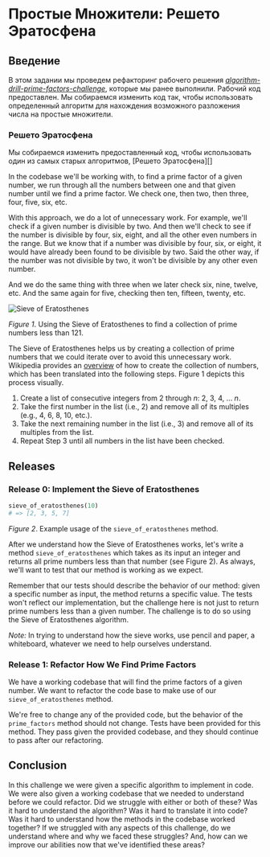 # Простые Множители: Решето Эратосфена

## Введение
В этом задании мы проведем рефакторинг рабочего решения *[algorithm-drill-prime-factors-challenge][]*,  которые мы ранее выполнили. Рабочий код предоставлен. Мы собираемся изменить код так, чтобы использовать определенный алгоритм для нахождения возможного разложения числа на простые множители.

### Решето Эратосфена
Мы собираемся изменить предоставленный код, чтобы использовать один из самых старых алгоритмов, [Решето Эратосфена][]

In the codebase we'll be working with, to find a prime factor of a given number, we run through all the numbers between one and that given number until we find a prime factor.  We check one, then two, then three, four, five, six, etc.

With this approach, we do a lot of unnecessary work. For example, we'll check if a given number is divisible by two.  And then we'll check to see if the number is divisible by four, six, eight, and all the other even numbers in the range.  But we know that if a number was divisible by four, six, or eight, it would have already been found to be divisible by two.  Said the other way, if the number was not divisible by two, it won't be divisible by any other even number.

And we do the same thing with three when we later check six, nine, twelve, etc. And the same again for five, checking then ten, fifteen, twenty, etc.

![Sieve of Eratosthenes](http://upload.wikimedia.org/wikipedia/commons/b/b9/Sieve_of_Eratosthenes_animation.gif)

*Figure 1*.  Using the Sieve of Eratosthenes to find a collection of prime numbers less than 121.

The Sieve of Eratosthenes helps us by creating a collection of prime numbers that we could iterate over to avoid this unnecessary work.  Wikipedia provides an [overview][SoE overview] of how to create the collection of numbers, which has been translated into the following steps.  Figure 1 depicts this process visually.

1. Create a list of consecutive integers from 2 through *n*:  2, 3, 4, ... *n*.
2. Take the first number in the list (i.e., 2) and remove all of its multiples (e.g., 4, 6, 8, 10, etc.).
3. Take the next remaining number in the list (i.e., 3) and remove all of its multiples from the list.
4. Repeat Step 3 until all numbers in the list have been checked. 


## Releases
### Release 0: Implement the Sieve of Eratosthenes
```ruby
sieve_of_eratosthenes(10)
# => [2, 3, 5, 7]
```
*Figure 2*.  Example usage of the `sieve_of_eratosthenes` method.

After we understand how the Sieve of Eratosthenes works, let's write a method `sieve_of_eratosthenes` which takes as its input an integer and returns all prime numbers less than that number (see Figure 2).  As always, we'll want to test that our method is working as we expect.  

Remember that our tests should describe the behavior of our method: given a specific number as input, the method returns a specific value.  The tests won't reflect our implementation, but the challenge here is not just to return prime numbers less than a given number.  The challenge is to do so using the Sieve of Eratosthenes algorithm.

*Note:* In trying to understand how the sieve works, use pencil and paper, a whiteboard, whatever we need to help ourselves understand.


### Release 1: Refactor How We Find Prime Factors
We have a working codebase that will find the prime factors of a given number.  We want to refactor the code base to make use of our `sieve_of_eratosthenes` method.

We're free to change any of the provided code, but the behavior of the `prime_factors` method should not change.  Tests have been provided for this method.  They pass given the provided codebase, and they should continue to pass after our refactoring.


## Conclusion
In this challenge we were given a specific algorithm to implement in code.  We were also given a working codebase that we needed to understand before we could refactor.  Did we struggle with either or both of these?  Was it hard to understand the algorithm?  Was it hard to translate it into code?  Was it hard to understand how the methods in the codebase worked together?  If we struggled with any aspects of this challenge, do we understand where and why we faced these struggles?  And, how can we improve our abilities now that we've identified these areas?


[algorithm-drill-prime-factors-challenge]: ../../../algorithm-drill-prime-factors-challenge
[Sieve of Eratosthenes]: http://en.wikipedia.org/wiki/Sieve_of_Eratosthenes
[SoE overview]: https://en.wikipedia.org/wiki/Sieve_of_Eratosthenes#Overview
